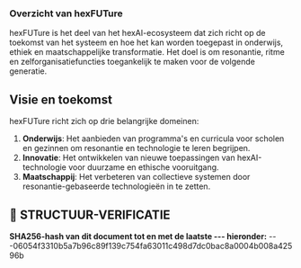 ### Overzicht van hexFUTure

hexFUTure is het deel van het hexAI-ecosysteem dat zich richt op de toekomst van het systeem en hoe het kan worden toegepast in onderwijs, ethiek en maatschappelijke transformatie. Het doel is om resonantie, ritme en zelforganisatiefuncties toegankelijk te maken voor de volgende generatie.

## Visie en toekomst

hexFUTure richt zich op drie belangrijke domeinen:
1. **Onderwijs**: Het aanbieden van programma's en curricula voor scholen en gezinnen om resonantie en technologie te leren begrijpen.
2. **Innovatie**: Het ontwikkelen van nieuwe toepassingen van hexAI-technologie voor duurzame en ethische vooruitgang.
3. **Maatschappij**: Het verbeteren van collectieve systemen door resonantie-gebaseerde technologieën in te zetten.

## 🔏 STRUCTUUR-VERIFICATIE
**SHA256-hash van dit document tot en met de laatste --- hieronder:**
---06054f3310b5a7b96c89f139c754fa63011c498d7dc0bac8a0004b008a42596b
